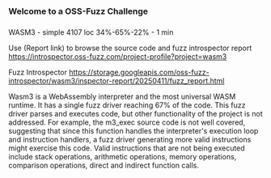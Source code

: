 ###
### Welcome to a OSS-Fuzz Challenge
###

WASM3 - simple 4107 loc 34%-65%-22% - 1 min

Use (Report link) to browse the source code and fuzz introspector report https://introspector.oss-fuzz.com/project-profile?project=wasm3

Fuzz Introspector
https://storage.googleapis.com/oss-fuzz-introspector/wasm3/inspector-report/20250411/fuzz_report.html

Wasm3 is a WebAssembly interpreter and the most universal WASM runtime.  It has a single fuzz driver reaching 67% of the code.  This fuzz driver parses and executes code, but other functionality of the project is not addressed.  For example, the m3_exec source code is not well covered, suggesting that since this function handles the interpreter's execution loop and instruction handlers, a fuzz driver generating more valid instructions might exercise this code.   Valid instructions that are not being executed include stack operations, arithmetic operations, memory operations, comparison operations, direct and indirect function calls.
